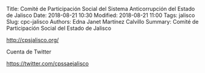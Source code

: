 Title: Comité de Participación Social del Sistema Anticorrupción del Estado de Jalisco
Date: 2018-08-21 10:30
Modified: 2018-08-21 11:00
Tags: jalisco
Slug: cpc-jalisco
Authors: Edna Janet Martínez Calvillo
Summary: Comité de Participación Social del Estado de Jalisco

<http://cpsjalisco.org/>

Cuenta de Twitter

<https://twitter.com/cpssaejalisco>
